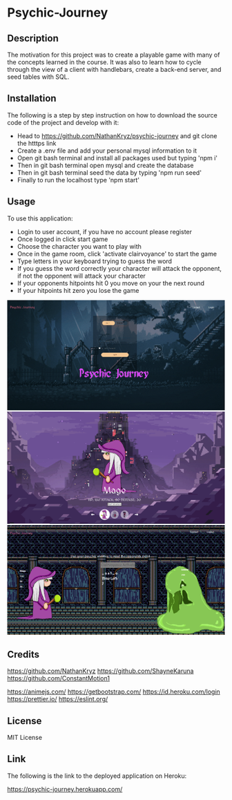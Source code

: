 # Psychic-Journey

## Description

The motivation for this project was to create a playable game with many of the concepts learned in the course. 
It was also to learn how to cycle through the view of a client with handlebars, create a back-end server, and seed tables with SQL. 

## Installation

The following is a step by step instruction on how to download the source code of the project and develop with it:

- Head to https://github.com/NathanKryz/psychic-journey and git clone the htttps link
- Create a .env file and add your personal mysql information to it
- Open git bash terminal and install all packages used but typing 'npm i'
- Then in git bash terminal open mysql and create the database
- Then in git bash terminal seed the data by typing 'npm run seed'
- Finally to run the localhost type 'npm start'

## Usage

To use this application:

- Login to user account, if you have no account please register
- Once logged in click start game
- Choose the character you want to play with
- Once in the game room, click 'activate clairvoyance' to start the game
- Type letters in your keyboard trying to guess the word
- If you guess the word correctly your character will attack the opponent, if not the opponent will attack your character
- If your opponents hitpoints hit 0 you move on your the next round
- If your hitpoints hit zero you lose the game

<img src="./public/img/PJLoginscreen.png">
<img src="./public/img/CharacterSelect.png">
<img src="./public/img/PJfight.png">

## Credits

https://github.com/NathanKryz
https://github.com/ShayneKaruna
https://github.com/ConstantMotion1

https://animejs.com/
https://getbootstrap.com/
https://id.heroku.com/login
https://prettier.io/
https://eslint.org/

## License 

MIT License

## Link 

The following is the link to the deployed application on Heroku:

https://psychic-journey.herokuapp.com/

